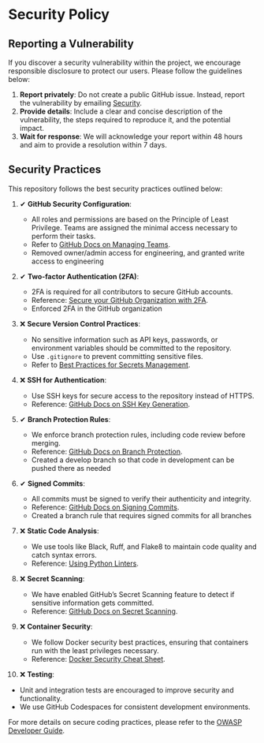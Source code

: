 # Security Policy

## Reporting a Vulnerability

If you discover a security vulnerability within the project, we encourage responsible disclosure to protect our users. Please follow the guidelines below:

1. **Report privately**: Do not create a public GitHub issue. Instead, report the vulnerability by emailing [Security](mailto:dr3394@nyu.edu,jjl9839@nyu.edu).
2. **Provide details**: Include a clear and concise description of the vulnerability, the steps required to reproduce it, and the potential impact.
3. **Wait for response**: We will acknowledge your report within 48 hours and aim to provide a resolution within 7 days.

## Security Practices

This repository follows the best security practices outlined below:

1. ✔ **GitHub Security Configuration**: 
   - All roles and permissions are based on the Principle of Least Privilege. Teams are assigned the minimal access necessary to perform their tasks.  
   - Refer to [GitHub Docs on Managing Teams](https://docs.github.com/en/organizations/managing-peoples-access-to-your-organization-with-roles/managing-team-access-to-an-organization-repository).
   - Removed owner/admin access for engineering, and granted write access to engineering

2. ✔ **Two-factor Authentication (2FA)**:
   - 2FA is required for all contributors to secure GitHub accounts.  
   - Reference: [Secure your GitHub Organization with 2FA](https://docs.github.com/en/authentication/securing-your-account-with-two-factor-authentication-2fa/about-two-factor-authentication).
   - Enforced 2FA in the GitHub organization

3. ❌ **Secure Version Control Practices**:
   - No sensitive information such as API keys, passwords, or environment variables should be committed to the repository.
   - Use `.gitignore` to prevent committing sensitive files.
   - Refer to [Best Practices for Secrets Management](https://docs.github.com/en/actions/security-guides/encrypted-secrets).

4. ❌ **SSH for Authentication**:
   - Use SSH keys for secure access to the repository instead of HTTPS.
   - Reference: [GitHub Docs on SSH Key Generation](https://docs.github.com/en/authentication/connecting-to-github-with-ssh).

5. ✔ **Branch Protection Rules**:
   - We enforce branch protection rules, including code review before merging.  
   - Reference: [GitHub Docs on Branch Protection](https://docs.github.com/en/repositories/configuring-branches-and-merges-in-your-repository/about-branch-protection).
   - Created a develop branch so that code in development can be pushed there as needed

6. ✔ **Signed Commits**:
   - All commits must be signed to verify their authenticity and integrity.  
   - Reference: [GitHub Docs on Signing Commits](https://docs.github.com/en/authentication/managing-commit-signature-verification/signing-commits).
   - Created a branch rule that requires signed commits for all branches

7. ❌ **Static Code Analysis**:
   - We use tools like Black, Ruff, and Flake8 to maintain code quality and catch syntax errors.
   - Reference: [Using Python Linters](https://black.readthedocs.io/en/stable/).

8. ❌ **Secret Scanning**:
   - We have enabled GitHub’s Secret Scanning feature to detect if sensitive information gets committed.
   - Reference: [GitHub Docs on Secret Scanning](https://docs.github.com/en/code-security/secret-scanning/about-secret-scanning).

9. ❌ **Container Security**:
   - We follow Docker security best practices, ensuring that containers run with the least privileges necessary.  
   - Reference: [Docker Security Cheat Sheet](https://cheatsheetseries.owasp.org/cheatsheets/Docker_Security_Cheat_Sheet.html).

10. ❌ **Testing**:
   - Unit and integration tests are encouraged to improve security and functionality.
   - We use GitHub Codespaces for consistent development environments.

For more details on secure coding practices, please refer to the [OWASP Developer Guide](https://owasp.org/www-project-top-ten/).

